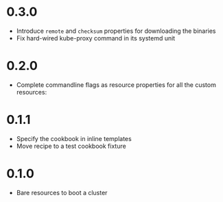 # 0.3.0

* Introduce `remote` and `checksum` properties for downloading the binaries
* Fix hard-wired kube-proxy command in its systemd unit

# 0.2.0

* Complete commandline flags as resource properties for all the custom resources:

# 0.1.1

* Specify the cookbook in inline templates
* Move recipe to a test cookbook fixture

# 0.1.0

* Bare resources to boot a cluster
